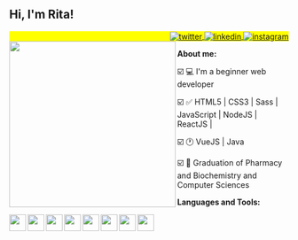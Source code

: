 ## Hi, I'm Rita!

<p align="right" style="background:yellow">
<a href="https://twitter.com/RitaFer82562874" target="_blank">
  <img align="center" src="https://img.shields.io/badge/-Rita-05122A?style=flat&logo=twitter" alt="twitter"/>  
</a>
<a href="https://www.linkedin.com/in/rita-ferr/" target="_blank">
  <img align="center" src="https://img.shields.io/badge/-Rita-05122A?style=flat&logo=linkedin" alt="linkedin"/>
</a>
<a href="https://www.instagram.com/_leopis/" target="_blank">
 <img align="center" src="https://img.shields.io/badge/-@leopis-05122A?style=flat&logo=instagram" alt="instagram"/>
</a>
  
<br>
  
<img align="left" src="https://c.tenor.com/Zjx4IpPncygAAAAi/yay-cute.gif" width="300">

**About me:**
<p>
☑️ 💻 I'm a beginner web developer
</p>
<p>
☑️ ✅ HTML5 | CSS3 | Sass | JavaScript | NodeJS | ReactJS | 
</p>
<p>
☑️ 🕐 VueJS | Java
</p>
<p>
☑️ 📝 Graduation of Pharmacy and Biochemistry and Computer Sciences
</p>

**Languages and Tools:**

<img align="left" height="30" src="https://cdn.pixabay.com/photo/2017/08/05/11/16/logo-2582748_960_720.png">
<img align="left" height="30" src="https://cdn.pixabay.com/photo/2017/08/05/11/16/logo-2582747_960_720.png">
<img align="left" height="30" src="https://sass-lang.com/assets/img/logos/logo-b6e1ef6e.svg">
<img align="left" height="30" src="https://logospng.org/download/javascript/logo-javascript-1024.png">
<img align="left" height="30" src="https://cdn.iconscout.com/icon/free/png-256/node-js-3628954-3030179.png">
<img align="left" height="30" src="https://victorvhpg.github.io/minicurso-react.js/slides/img/logo.png">
<img align="left" height="30" src="https://upload.wikimedia.org/wikipedia/commons/thumb/9/95/Vue.js_Logo_2.svg/555px-Vue.js_Logo_2.svg.png">
<img align="left" height="30" src="https://www.ifpe.edu.br/campus/palmares/noticias/curso-de-extensao-em-java/javalogo.png/@@images/4ba63826-fe43-497e-a152-7b03d6b4b49c.png">


